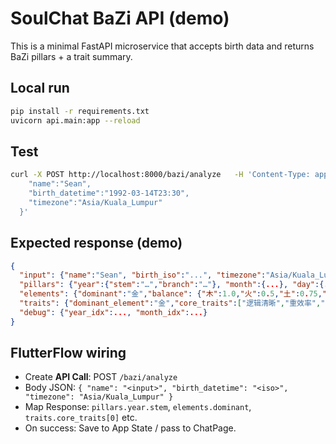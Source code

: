# SoulChat BaZi API (demo)

This is a minimal FastAPI microservice that accepts birth data and returns BaZi pillars + a trait summary.

## Local run
```bash
pip install -r requirements.txt
uvicorn api.main:app --reload
```

## Test
```bash
curl -X POST http://localhost:8000/bazi/analyze   -H 'Content-Type: application/json'   -d '{
    "name":"Sean",
    "birth_datetime":"1992-03-14T23:30",
    "timezone":"Asia/Kuala_Lumpur"
  }'
```

## Expected response (demo)
```json
{
  "input": {"name":"Sean", "birth_iso":"...", "timezone":"Asia/Kuala_Lumpur", "use_true_solar_time":false},
  "pillars": {"year":{"stem":"…","branch":"…"}, "month":{...}, "day":{...}, "hour":{...}},
  "elements": {"dominant":"金","balance": {"木":1.0,"火":0.5,"土":0.75,"金":1.25,"水":0.5}},
  "traits": {"dominant_element":"金","core_traits":["逻辑清晰","重效率","目标导向"],"action_tip":"…"},
  "debug": {"year_idx":..., "month_idx":...}
}
```

## FlutterFlow wiring
- Create **API Call**: POST `/bazi/analyze`
- Body JSON: `{ "name": "<input>", "birth_datetime": "<iso>", "timezone": "Asia/Kuala_Lumpur" }`
- Map Response: `pillars.year.stem`, `elements.dominant`, `traits.core_traits[0]` etc.
- On success: Save to App State / pass to ChatPage.
